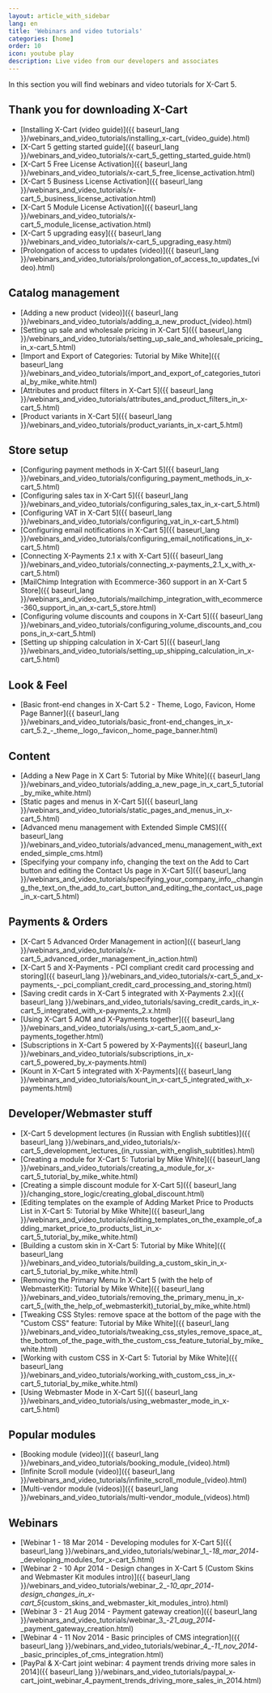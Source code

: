```yaml
---
layout: article_with_sidebar
lang: en
title: 'Webinars and video tutorials'
categories: [home]
order: 10
icon: youtube play
description: Live video from our developers and associates
---
```




In this section you will find webinars and video tutorials for X-Cart 5.

## Thank you for downloading X-Cart

*   [Installing X-Cart (video guide)]({{ baseurl_lang }}/webinars_and_video_tutorials/installing_x-cart_(video_guide).html)
*   [X-Cart 5 getting started guide]({{ baseurl_lang }}/webinars_and_video_tutorials/x-cart_5_getting_started_guide.html)
*   [X-Cart 5 Free License Activation]({{ baseurl_lang }}/webinars_and_video_tutorials/x-cart_5_free_license_activation.html)
*   [X-Cart 5 Business License Activation]({{ baseurl_lang }}/webinars_and_video_tutorials/x-cart_5_business_license_activation.html)
*   [X-Cart 5 Module License Activation]({{ baseurl_lang }}/webinars_and_video_tutorials/x-cart_5_module_license_activation.html)
*   [X-Cart 5 upgrading easy]({{ baseurl_lang }}/webinars_and_video_tutorials/x-cart_5_upgrading_easy.html)
*   [Prolongation of access to updates (video)]({{ baseurl_lang }}/webinars_and_video_tutorials/prolongation_of_access_to_updates_(video).html)

## Catalog management

*   [Adding a new product (video)]({{ baseurl_lang }}/webinars_and_video_tutorials/adding_a_new_product_(video).html)
*   [Setting up sale and wholesale pricing in X-Cart 5]({{ baseurl_lang }}/webinars_and_video_tutorials/setting_up_sale_and_wholesale_pricing_in_x-cart_5.html)
*   [Import and Export of Categories: Tutorial by Mike White]({{ baseurl_lang }}/webinars_and_video_tutorials/import_and_export_of_categories_tutorial_by_mike_white.html)
*   [Attributes and product filters in X-Cart 5]({{ baseurl_lang }}/webinars_and_video_tutorials/attributes_and_product_filters_in_x-cart_5.html)
*   [Product variants in X-Cart 5]({{ baseurl_lang }}/webinars_and_video_tutorials/product_variants_in_x-cart_5.html)

## Store setup

*   [Configuring payment methods in X-Cart 5]({{ baseurl_lang }}/webinars_and_video_tutorials/configuring_payment_methods_in_x-cart_5.html)
*   [Configuring sales tax in X-Cart 5]({{ baseurl_lang }}/webinars_and_video_tutorials/configuring_sales_tax_in_x-cart_5.html)
*   [Configuring VAT in X-Cart 5]({{ baseurl_lang }}/webinars_and_video_tutorials/configuring_vat_in_x-cart_5.html)
*   [Configuring email notifications in X-Cart 5]({{ baseurl_lang }}/webinars_and_video_tutorials/configuring_email_notifications_in_x-cart_5.html)
*   [Connecting X-Payments 2.1 x with X-Cart 5]({{ baseurl_lang }}/webinars_and_video_tutorials/connecting_x-payments_2.1_x_with_x-cart_5.html)
*   [MailChimp Integration with Ecommerce-360 support in an X-Cart 5 Store]({{ baseurl_lang }}/webinars_and_video_tutorials/mailchimp_integration_with_ecommerce-360_support_in_an_x-cart_5_store.html)
*   [Configuring volume discounts and coupons in X-Cart 5]({{ baseurl_lang }}/webinars_and_video_tutorials/configuring_volume_discounts_and_coupons_in_x-cart_5.html)
*   [Setting up shipping calculation in X-Cart 5]({{ baseurl_lang }}/webinars_and_video_tutorials/setting_up_shipping_calculation_in_x-cart_5.html)

## Look & Feel

*   [Basic front-end changes in X-Cart 5.2 - Theme, Logo, Favicon, Home Page Banner]({{ baseurl_lang }}/webinars_and_video_tutorials/basic_front-end_changes_in_x-cart_5.2_-_theme,_logo,_favicon,_home_page_banner.html)

## Content

*   [Adding a New Page in X Cart 5: Tutorial by Mike White]({{ baseurl_lang }}/webinars_and_video_tutorials/adding_a_new_page_in_x_cart_5_tutorial_by_mike_white.html)
*   [Static pages and menus in X-Cart 5]({{ baseurl_lang }}/webinars_and_video_tutorials/static_pages_and_menus_in_x-cart_5.html)
*   [Advanced menu management with Extended Simple CMS]({{ baseurl_lang }}/webinars_and_video_tutorials/advanced_menu_management_with_extended_simple_cms.html)
*   [Specifying your company info, changing the text on the Add to Cart button and editing the Contact Us page in X-Cart 5]({{ baseurl_lang }}/webinars_and_video_tutorials/specifying_your_company_info,_changing_the_text_on_the_add_to_cart_button_and_editing_the_contact_us_page_in_x-cart_5.html)

## Payments & Orders

*   [X-Cart 5 Advanced Order Management in action]({{ baseurl_lang }}/webinars_and_video_tutorials/x-cart_5_advanced_order_management_in_action.html)
*   [X-Cart 5 and X-Payments - PCI compliant credit card processing and storing]({{ baseurl_lang }}/webinars_and_video_tutorials/x-cart_5_and_x-payments_-_pci_compliant_credit_card_processing_and_storing.html)
*   [Saving credit cards in X-Cart 5 integrated with X-Payments 2.x]({{ baseurl_lang }}/webinars_and_video_tutorials/saving_credit_cards_in_x-cart_5_integrated_with_x-payments_2.x.html)
*   [Using X-Cart 5 AOM and X-Payments together]({{ baseurl_lang }}/webinars_and_video_tutorials/using_x-cart_5_aom_and_x-payments_together.html)
*   [Subscriptions in X-Cart 5 powered by X-Payments]({{ baseurl_lang }}/webinars_and_video_tutorials/subscriptions_in_x-cart_5_powered_by_x-payments.html)
*   [Kount in X-Cart 5 integrated with X-Payments]({{ baseurl_lang }}/webinars_and_video_tutorials/kount_in_x-cart_5_integrated_with_x-payments.html)

## Developer/Webmaster stuff

*   [X-Cart 5 development lectures (in Russian with English subtitles)]({{ baseurl_lang }}/webinars_and_video_tutorials/x-cart_5_development_lectures_(in_russian_with_english_subtitles).html)
*   [Creating a module for X-Cart 5: Tutorial by Mike White]({{ baseurl_lang }}/webinars_and_video_tutorials/creating_a_module_for_x-cart_5_tutorial_by_mike_white.html)
*   [Creating a simple discount module for X-Cart 5]({{ baseurl_lang }}/changing_store_logic/creating_global_discount.html)
*   [Editing templates on the example of Adding Market Price to Products List in X-Сart 5: Tutorial by Mike White]({{ baseurl_lang }}/webinars_and_video_tutorials/editing_templates_on_the_example_of_adding_market_price_to_products_list_in_x-сart_5_tutorial_by_mike_white.html)
*   [Building a custom skin in X-Cart 5: Tutorial by Mike White]({{ baseurl_lang }}/webinars_and_video_tutorials/building_a_custom_skin_in_x-cart_5_tutorial_by_mike_white.html)
*   [Removing the Primary Menu In X-Cart 5 (with the help of WebmasterKit): Tutorial by Mike White]({{ baseurl_lang }}/webinars_and_video_tutorials/removing_the_primary_menu_in_x-cart_5_(with_the_help_of_webmasterkit)_tutorial_by_mike_white.html)
*   [Tweaking CSS Styles: remove space at the bottom of the page with the "Custom CSS" feature: Tutorial by Mike White]({{ baseurl_lang }}/webinars_and_video_tutorials/tweaking_css_styles_remove_space_at_the_bottom_of_the_page_with_the_custom_css_feature_tutorial_by_mike_white.html)
*   [Working with custom CSS in X-Cart 5: Tutorial by Mike White]({{ baseurl_lang }}/webinars_and_video_tutorials/working_with_custom_css_in_x-cart_5_tutorial_by_mike_white.html)
*   [Using Webmaster Mode in X-Cart 5]({{ baseurl_lang }}/webinars_and_video_tutorials/using_webmaster_mode_in_x-cart_5.html)

## Popular modules

*   [Booking module (video)]({{ baseurl_lang }}/webinars_and_video_tutorials/booking_module_(video).html)
*   [Infinite Scroll module (video)]({{ baseurl_lang }}/webinars_and_video_tutorials/infinite_scroll_module_(video).html)
*   [Multi-vendor module (videos)]({{ baseurl_lang }}/webinars_and_video_tutorials/multi-vendor_module_(videos).html)

## Webinars

*   [Webinar 1 - 18 Mar 2014 - Developing modules for X-Cart 5]({{ baseurl_lang }}/webinars_and_video_tutorials/webinar_1_-_18_mar_2014_-_developing_modules_for_x-cart_5.html)
*   [Webinar 2 - 10 Apr 2014 - Design changes in X-Cart 5 (Custom Skins and Webmaster Kit modules intro)]({{ baseurl_lang }}/webinars_and_video_tutorials/webinar_2_-_10_apr_2014_-_design_changes_in_x-cart_5_(custom_skins_and_webmaster_kit_modules_intro).html)
*   [Webinar 3 - 21 Aug 2014 - Payment gateway creation]({{ baseurl_lang }}/webinars_and_video_tutorials/webinar_3_-_21_aug_2014_-_payment_gateway_creation.html)
*   [Webinar 4 - 11 Nov 2014 - Basic principles of CMS integration]({{ baseurl_lang }}/webinars_and_video_tutorials/webinar_4_-_11_nov_2014_-_basic_principles_of_cms_integration.html)
*   [PayPal & X-Cart joint webinar: 4 payment trends driving more sales in 2014]({{ baseurl_lang }}/webinars_and_video_tutorials/paypal_x-cart_joint_webinar_4_payment_trends_driving_more_sales_in_2014.html)
